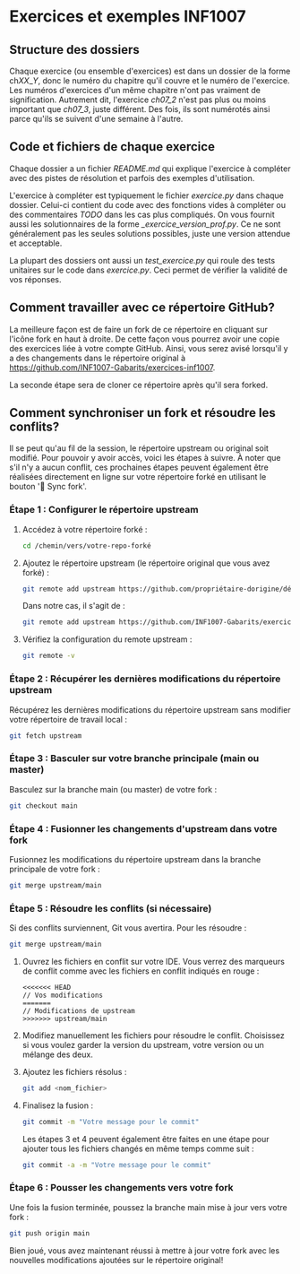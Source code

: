 # Exercices et exemples INF1007

## Structure des dossiers

Chaque exercice (ou ensemble d'exercices) est dans un dossier de la forme ch*XX*_*Y*, donc le numéro du chapitre qu'il couvre et le numéro de l'exercice. Les numéros d'exercices d'un même chapitre n'ont pas vraiment de signification. Autrement dit, l'exercice *ch07_2* n'est pas plus ou moins important que *ch07_3*, juste différent. Des fois, ils sont numérotés ainsi parce qu'ils se suivent d'une semaine à l'autre.

## Code et fichiers de chaque exercice

Chaque dossier a un fichier *README.md* qui explique l'exercice à compléter avec des pistes de résolution et parfois des exemples d'utilisation.

L'exercice à compléter est typiquement le fichier *exercice.py* dans chaque dossier. Celui-ci contient du code avec des fonctions vides à compléter ou des commentaires *TODO* dans les cas plus compliqués. On vous fournit aussi les solutionnaires de la forme *_exercice_version_prof.py*. Ce ne sont généralement pas les seules solutions possibles, juste une version attendue et acceptable.

La plupart des dossiers ont aussi un *test_exercice.py* qui roule des tests unitaires sur le code dans *exercice.py*. Ceci permet de vérifier la validité de vos réponses.

## Comment travailler avec ce répertoire GitHub?

La meilleure façon est de faire un fork de ce répertoire en cliquant sur l'icône fork en haut à droite. De cette façon vous pourrez avoir une copie des exercices liée à votre compte GitHub. Ainsi, vous serez avisé lorsqu'il y a des changements dans le répertoire original à https://github.com/INF1007-Gabarits/exercices-inf1007. 

La seconde étape sera de cloner ce répertoire après qu'il sera forked.

## Comment synchroniser un fork et résoudre les conflits?
Il se peut qu'au fil de la session, le répertoire upstream ou original soit modifié. Pour pouvoir y avoir accès, voici les étapes à suivre. À noter que s'il n'y a aucun conflit, ces prochaines étapes peuvent également être réalisées directement en ligne sur votre répertoire forké en utilisant le bouton ':repeat: Sync fork'.

### Étape 1 : Configurer le répertoire upstream

1. Accédez à votre répertoire forké :

    ```bash
    cd /chemin/vers/votre-repo-forké
    ```

2. Ajoutez le répertoire upstream (le répertoire original que vous avez forké) :

    ```bash
    git remote add upstream https://github.com/propriétaire-dorigine/dépôt-dorigine.git
    ```
    Dans notre cas, il s'agit de :
     ```bash
    git remote add upstream https://github.com/INF1007-Gabarits/exercices-inf1007.git
    ```

3. Vérifiez la configuration du remote upstream :

    ```bash
    git remote -v
    ```

### Étape 2 : Récupérer les dernières modifications du répertoire upstream

Récupérez les dernières modifications du répertoire upstream sans modifier votre répertoire de travail local :

```bash
git fetch upstream
```
### Étape 3 : Basculer sur votre branche principale (main ou master)

Basculez sur la branche main (ou master) de votre fork :

```bash
git checkout main
```
### Étape 4 : Fusionner les changements d'upstream dans votre fork

Fusionnez les modifications du répertoire upstream dans la branche principale de votre fork :

```bash
git merge upstream/main
```

### Étape 5 : Résoudre les conflits (si nécessaire)

Si des conflits surviennent, Git vous avertira. Pour les résoudre :

```bash
git merge upstream/main
```

1. Ouvrez les fichiers en conflit sur votre IDE. Vous verrez des marqueurs de conflit comme avec les fichiers en conflit indiqués en rouge :

    ```
    <<<<<<< HEAD
    // Vos modifications
    =======
    // Modifications de upstream
    >>>>>>> upstream/main
    ```

2. Modifiez manuellement les fichiers pour résoudre le conflit. Choisissez si vous voulez garder la version du upstream, votre version ou un mélange des deux.

3. Ajoutez les fichiers résolus :

    ```bash
    git add <nom_fichier>
    ```

4. Finalisez la fusion :

    ```bash
    git commit -m "Votre message pour le commit"
    ```

    Les étapes 3 et 4 peuvent également être faites en une étape pour ajouter tous les fichiers changés en même temps comme suit : 
     ```bash
    git commit -a -m "Votre message pour le commit"
    ```
### Étape 6 : Pousser les changements vers votre fork

Une fois la fusion terminée, poussez la branche main mise à jour vers votre fork :

```bash
git push origin main
```
Bien joué, vous avez maintenant réussi à mettre à jour votre fork avec les nouvelles modifications ajoutées sur le répertoire original!